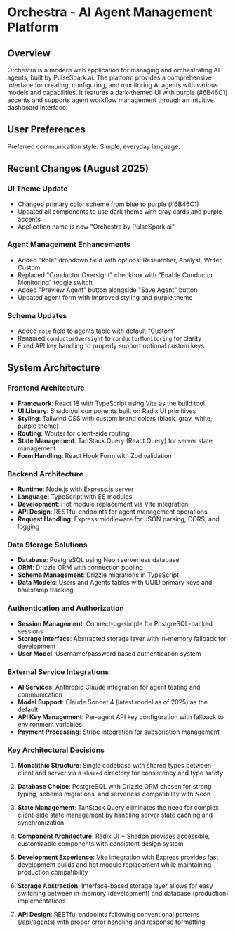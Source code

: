 # Orchestra - AI Agent Management Platform

## Overview

Orchestra is a modern web application for managing and orchestrating AI agents, built by PulseSpark.ai. The platform provides a comprehensive interface for creating, configuring, and monitoring AI agents with various models and capabilities. It features a dark-themed UI with purple (#6B46C1) accents and supports agent workflow management through an intuitive dashboard interface.

## User Preferences

Preferred communication style: Simple, everyday language.

## Recent Changes (August 2025)

### UI Theme Update
- Changed primary color scheme from blue to purple (#6B46C1)
- Updated all components to use dark theme with gray cards and purple accents
- Application name is now "Orchestra by PulseSpark.ai"

### Agent Management Enhancements
- Added "Role" dropdown field with options: Researcher, Analyst, Writer, Custom
- Replaced "Conductor Oversight" checkbox with "Enable Conductor Monitoring" toggle switch
- Added "Preview Agent" button alongside "Save Agent" button
- Updated agent form with improved styling and purple theme

### Schema Updates
- Added `role` field to agents table with default "Custom"
- Renamed `conductorOversight` to `conductorMonitoring` for clarity
- Fixed API key handling to properly support optional custom keys

## System Architecture

### Frontend Architecture
- **Framework**: React 18 with TypeScript using Vite as the build tool
- **UI Library**: Shadcn/ui components built on Radix UI primitives
- **Styling**: Tailwind CSS with custom brand colors (black, gray, white, purple theme)
- **Routing**: Wouter for client-side routing
- **State Management**: TanStack Query (React Query) for server state management
- **Form Handling**: React Hook Form with Zod validation

### Backend Architecture
- **Runtime**: Node.js with Express.js server
- **Language**: TypeScript with ES modules
- **Development**: Hot module replacement via Vite integration
- **API Design**: RESTful endpoints for agent management operations
- **Request Handling**: Express middleware for JSON parsing, CORS, and logging

### Data Storage Solutions
- **Database**: PostgreSQL using Neon serverless database
- **ORM**: Drizzle ORM with connection pooling
- **Schema Management**: Drizzle migrations in TypeScript
- **Data Models**: Users and Agents tables with UUID primary keys and timestamp tracking

### Authentication and Authorization
- **Session Management**: Connect-pg-simple for PostgreSQL-backed sessions
- **Storage Interface**: Abstracted storage layer with in-memory fallback for development
- **User Model**: Username/password based authentication system

### External Service Integrations
- **AI Services**: Anthropic Claude integration for agent testing and communication
- **Model Support**: Claude Sonnet 4 (latest model as of 2025) as the default
- **API Key Management**: Per-agent API key configuration with fallback to environment variables
- **Payment Processing**: Stripe integration for subscription management

### Key Architectural Decisions

1. **Monolithic Structure**: Single codebase with shared types between client and server via a `shared` directory for consistency and type safety

2. **Database Choice**: PostgreSQL with Drizzle ORM chosen for strong typing, schema migrations, and serverless compatibility with Neon

3. **State Management**: TanStack Query eliminates the need for complex client-side state management by handling server state caching and synchronization

4. **Component Architecture**: Radix UI + Shadcn provides accessible, customizable components with consistent design system

5. **Development Experience**: Vite integration with Express provides fast development builds and hot module replacement while maintaining production compatibility

6. **Storage Abstraction**: Interface-based storage layer allows for easy switching between in-memory (development) and database (production) implementations

7. **API Design**: RESTful endpoints following conventional patterns (/api/agents) with proper error handling and response formatting